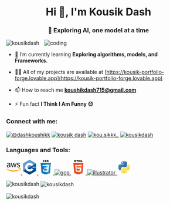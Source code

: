 
<h1 align="center">Hi 👋, I'm Kousik Dash</h1>
<h3 align="center">🤖 Exploring AI, one model at a time</h3>

<img align="right" alt="coding" width="400" src="https://i.pinimg.com/originals/ed/ec/57/edec57b70e496d6310c0ba533909acb2.gif">


<p align="left"> <img src="https://komarev.com/ghpvc/?username=kousikdash&label=Profile%20views&color=0e75b6&style=flat" alt="kousikdash" /> </p>

- 🌱 I’m currently learning **Exploring algorithms, models, and Frameworks.**

- 👨‍💻 All of my projects are available at [https://kousik-portfolio-forge.lovable.app](https://kousik-portfolio-forge.lovable.app)

- 📫 How to reach me **koushikdash715@gmail.com**

- ⚡ Fun fact **I Think I Am Funny 😊**

<h3 align="left">Connect with me:</h3>
<p align="left">
<a href="https://twitter.com/@dashkoushikk" target="blank"><img align="center" src="https://raw.githubusercontent.com/rahuldkjain/github-profile-readme-generator/master/src/images/icons/Social/twitter.svg" alt="@dashkoushikk" height="30" width="40" /></a>
<a href="https://www.linkedin.com/in/kousik-dash-143b03340/" target="blank"><img align="center" src="https://raw.githubusercontent.com/rahuldkjain/github-profile-readme-generator/master/src/images/icons/Social/linked-in-alt.svg" alt="kousik dash" height="30" width="40" /></a>
<a href="https://instagram.com/kou.sikkk_" target="blank"><img align="center" src="https://raw.githubusercontent.com/rahuldkjain/github-profile-readme-generator/master/src/images/icons/Social/instagram.svg" alt="kou.sikkk_" height="30" width="40" /></a>
<a href="https://www.leetcode.com/kousikdash" target="blank"><img align="center" src="https://raw.githubusercontent.com/rahuldkjain/github-profile-readme-generator/master/src/images/icons/Social/leet-code.svg" alt="kousikdash" height="30" width="40" /></a>
</p>

<h3 align="left">Languages and Tools:</h3>
<p align="left"> <a href="https://aws.amazon.com" target="_blank" rel="noreferrer"> <img src="https://raw.githubusercontent.com/devicons/devicon/master/icons/amazonwebservices/amazonwebservices-original-wordmark.svg" alt="aws" width="40" height="40"/> </a> <a href="https://www.w3schools.com/cpp/" target="_blank" rel="noreferrer"> <img src="https://raw.githubusercontent.com/devicons/devicon/master/icons/cplusplus/cplusplus-original.svg" alt="cplusplus" width="40" height="40"/> </a> <a href="https://www.w3schools.com/css/" target="_blank" rel="noreferrer"> <img src="https://raw.githubusercontent.com/devicons/devicon/master/icons/css3/css3-original-wordmark.svg" alt="css3" width="40" height="40"/> </a> <a href="https://cloud.google.com" target="_blank" rel="noreferrer"> <img src="https://www.vectorlogo.zone/logos/google_cloud/google_cloud-icon.svg" alt="gcp" width="40" height="40"/> </a> <a href="https://www.w3.org/html/" target="_blank" rel="noreferrer"> <img src="https://raw.githubusercontent.com/devicons/devicon/master/icons/html5/html5-original-wordmark.svg" alt="html5" width="40" height="40"/> </a> <a href="https://www.adobe.com/in/products/illustrator.html" target="_blank" rel="noreferrer"> <img src="https://www.vectorlogo.zone/logos/adobe_illustrator/adobe_illustrator-icon.svg" alt="illustrator" width="40" height="40"/> </a> <a href="https://www.python.org" target="_blank" rel="noreferrer"> <img src="https://raw.githubusercontent.com/devicons/devicon/master/icons/python/python-original.svg" alt="python" width="40" height="40"/> </a> </p>

<p><img align="left" src="https://github-readme-stats.vercel.app/api/top-langs?username=kousikdash&show_icons=true&locale=en&layout=compact" alt="kousikdash" /></p>

<p>&nbsp;<img align="center" src="https://github-readme-stats.vercel.app/api?username=kousikdash&show_icons=true&locale=en" alt="kousikdash" /></p>

<p><img align="center" src="https://github-readme-streak-stats.herokuapp.com/?user=kousikdash&" alt="kousikdash" /></p>
